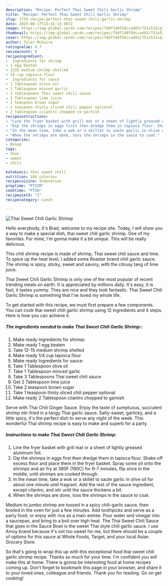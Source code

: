 ```yaml
---
description: "Recipe: Perfect Thai Sweet Chili Garlic Shrimp"
title: "Recipe: Perfect Thai Sweet Chili Garlic Shrimp"
slug: 1735-recipe-perfect-thai-sweet-chili-garlic-shrimp
date: 2019-08-17T23:41:13.907Z
image: https://img-global.cpcdn.com/recipes/79df140f50ccad03/751x532cq70/thai-sweet-chili-garlic-shrimp-recipe-main-photo.jpg
thumbnail: https://img-global.cpcdn.com/recipes/79df140f50ccad03/751x532cq70/thai-sweet-chili-garlic-shrimp-recipe-main-photo.jpg
cover: https://img-global.cpcdn.com/recipes/79df140f50ccad03/751x532cq70/thai-sweet-chili-garlic-shrimp-recipe-main-photo.jpg
author: Tyler McGuire
ratingvalue: 4.7
reviewcount: 9
recipeingredient:
-  Ingredients for shrimp
- 1 egg beaten
- 1215 medium shrimp shelled
- 14 cup tapioca flour
-  Ingredients for sauce
- 1 Tablespoon olive oil
- 1 Tablespoon minced garlic
- 3 Tablespoons Thai sweet chili sauce
- 2 Tablespoon lime juice
- 2 teaspoon brown sugar
- 1 teaspoon thinly sliced chili pepper optional
- 2 Tablespoon cilantro chopped to garnish
recipeinstructions:
- "Line the fryer basket with grill mat or a sheet of lightly greased aluminum foil."
- "Dip the shrimps in eggs first then dredge them in tapioca flour. Shake off excess flour and place them in the fryer basket. Spray some oil onto the shrimps and air fry at 380F (190C) for 6-7 minutes, flip once in the middle, until shrimps are cooked through."
- "In the mean time, take a wok or a skillet to saute garlic in olive oil for about one minute until fragrant. Add the rest of the sauce ingredient, except cilantro, and stir until the sauce thickens a bit."
- "When the shrimps are done, toss the shrimps in the sauce to coat."
categories:
- Resep
tags:
- thai
- sweet
- chili

katakunci: thai sweet chili
nutrition: 184 calories
recipecuisine: Indonesian
preptime: "PT32M"
cooktime: "PT2H"
recipeyield: "2"
recipecategory: Lunch

---
```



![Thai Sweet Chili Garlic Shrimp](https://img-global.cpcdn.com/recipes/79df140f50ccad03/751x532cq70/thai-sweet-chili-garlic-shrimp-recipe-main-photo.jpg)

Hello everybody, it's Brad, welcome to my recipe site. Today, I will show you a way to make a special dish, thai sweet chili garlic shrimp. One of my favorites. For mine, I'm gonna make it a bit unique. This will be really delicious.

This chili shrimp recipe is made of shrimp, Thai sweet chili sauce and lime. To spice up the heat level, I added some Roaster brand chili garlic sauce. The shrimp is spicy, sticky, sweet and savory, with the citrusy tang of lime juice.

Thai Sweet Chili Garlic Shrimp is only one of the most popular of recent trending meals on earth. It is appreciated by millions daily. It's easy, it is fast, it tastes yummy. They are nice and they look fantastic. Thai Sweet Chili Garlic Shrimp is something that I've loved my whole life.


To get started with this recipe, we must first prepare a few components. You can cook thai sweet chili garlic shrimp using 12 ingredients and 4 steps. Here is how you can achieve it.

##### The ingredients needed to make Thai Sweet Chili Garlic Shrimp::

1. Make ready  Ingredients for shrimp:
1. Make ready 1 egg beaten
1. Take 12-15 medium shrimp shelled
1. Make ready 1/4 cup tapioca flour
1. Make ready  Ingredients for sauce:
1. Take 1 Tablespoon olive oil
1. Take 1 Tablespoon minced garlic
1. Take 3 Tablespoons Thai sweet chili sauce
1. Get 2 Tablespoon lime juice
1. Take 2 teaspoon brown sugar
1. Take 1 teaspoon thinly sliced chili pepper optional
1. Make ready 2 Tablespoon cilantro chopped to garnish


Serve with Thai Chili Ginger Sauce. Enjoy the taste of sumptuous, succulent shrimp stir-fried in a tangy Thai garlic sauce. Salty-sweet, garlicky, and a little spicy, it&#39;s the perfect dish to serve any night of the week. This wonderful Thai shrimp recipe is easy to make and superb for a party. 

##### Instructions to make Thai Sweet Chili Garlic Shrimp:

1. Line the fryer basket with grill mat or a sheet of lightly greased aluminum foil.
1. Dip the shrimps in eggs first then dredge them in tapioca flour. Shake off excess flour and place them in the fryer basket. Spray some oil onto the shrimps and air fry at 380F (190C) for 6-7 minutes, flip once in the middle, until shrimps are cooked through.
1. In the mean time, take a wok or a skillet to saute garlic in olive oil for about one minute until fragrant. Add the rest of the sauce ingredient, except cilantro, and stir until the sauce thickens a bit.
1. When the shrimps are done, toss the shrimps in the sauce to coat.


Medium to jumbo shrimp are tossed in a spicy chili-garlic sauce, then broiled in the oven for just a few minutes. Add toothpicks and serve as a party food, or enjoy with rice as a main entree. Pour water and vinegar into a saucepan, and bring to a boil over high heat. The Thai Sweet Chili Sauce that goes in the Sauce Bowl is the sweet Thai style chili garlic sauce. I use Amoy brand because it&#39;s not too sweet for me, but there should be a couple of options for this sauce at Whole Foods, Target, and your local Asian Grocery Store. 

So that's going to wrap this up with this exceptional food thai sweet chili garlic shrimp recipe. Thanks so much for your time. I'm confident you will make this at home. There is gonna be interesting food at home recipes coming up. Don't forget to bookmark this page in your browser, and share it to your loved ones, colleague and friends. Thank you for reading. Go on get cooking!
